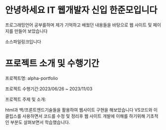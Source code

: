 # 안녕하세요 IT 웹개발자 신입 한준모입니다

프로그래밍언어 공부를하며 제가 기억하고 배웠던 내용들을 바탕으로 웹 사이트 및 페이지를 만들어 보았습니다

소스파일링크입니다



# 프로젝트 소개 및 수행기간

프로젝트명: alpha-portfolio

프로젝트 수행기간:2023/06/26 ~ 2023/11/03

프로젝트 주제 및 소개:

html과 백/프론트엔드기술들을 활용하여 웹사이트 구현을 해보았습니다 
VS코드와 이클립스를 사용하면서 코드를 수정 및 정리후 웹 사이트 개발에 이해를 하기위해 
기초적인 부분도 살펴보면서 학습했습니다.
